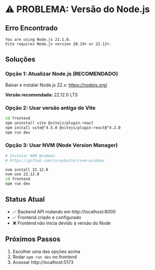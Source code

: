 # ⚠️ PROBLEMA: Versão do Node.js

## Erro Encontrado

```
You are using Node.js 21.1.0.
Vite requires Node.js version 20.19+ or 22.12+.
```

## Soluções

### Opção 1: Atualizar Node.js (RECOMENDADO)

Baixar e instalar Node.js 22.x:
https://nodejs.org/

**Versão recomendada:** 22.12.0 LTS

### Opção 2: Usar versão antiga do Vite

```bash
cd frontend
npm uninstall vite @vitejs/plugin-react
npm install vite@^4.5.0 @vitejs/plugin-react@^4.2.0
npm run dev
```

### Opção 3: Usar NVM (Node Version Manager)

```bash
# Instalar NVM Windows
# https://github.com/coreybutler/nvm-windows

nvm install 22.12.0
nvm use 22.12.0
cd frontend
npm run dev
```

## Status Atual

- ✅ Backend API rodando em http://localhost:8000
- ✅ Frontend criado e configurado
- ❌ Frontend não inicia devido à versão do Node

## Próximos Passos

1. Escolher uma das opções acima
2. Rodar `npm run dev` no frontend
3. Acessar http://localhost:5173

